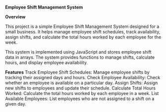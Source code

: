 **Employee Shift Management System**

**Overview**

This project is a simple Employee Shift Management System designed for a small business. It helps manage employee shift schedules, track availability, assign shifts, and calculate the total hours worked by each employee for the week.

This system is implemented using JavaScript and stores employee shift data in arrays. The system provides functions to manage shifts, calculate hours, and display employee availability.

**Features**
Track Employee Shift Schedules: Manage employee shifts by tracking their assigned days and hours.
Check Employee Availability: Check whether an employee is available on a particular day.
Assign Shifts: Assign new shifts to employees and update their schedule.
Calculate Total Hours Worked: Calculate the total hours worked by each employee in a week.
List Available Employees: List employees who are not assigned to a shift on a given day.
